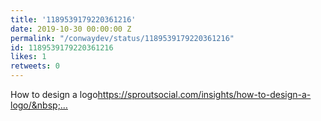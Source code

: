 ```yaml
---
title: '1189539179220361216'
date: 2019-10-30 00:00:00 Z
permalink: "/conwaydev/status/1189539179220361216"
id: 1189539179220361216
likes: 1
retweets: 0
---
```


How to design a logo<a href="https://t.co/z6wIZPJ6S8" rel="nofollow noopener" dir="ltr" data-expanded-url="https://sproutsocial.com/insights/how-to-design-a-logo/" class="twitter-timeline-link u-hidden" target="_blank" title="https://sproutsocial.com/insights/how-to-design-a-logo/">https://sproutsocial.com/insights/how-to-design-a-logo/&nbsp;…</a>
